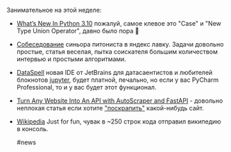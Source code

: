 Занимательное на этой неделе:

- [What’s New In Python 3.10](https://docs.python.org/3.10/whatsnew/3.10.html) пожалуй, самое клевое это "Case" и "New Type Union Operator", давно было пора 🤩
- [Собеседование](https://habr.com/ru/post/550088/) синьора питониста в яндекс лавку. Задачи довольно простые, статья веселая, пытка соискателя большим количеством интервью и простыми алгоритмами.
- [DataSpell](https://habr.com/ru/company/JetBrains/blog/550388/) новая IDE от JetBrains для датасаентистов и любителей блокнотов [jupyter](https://jupyter.org/), будет платной, печально, но если у вас PyCharm Professional, то и у вас будет этот функционал.
- [Turn Any Website Into An API with AutoScraper and FastAPI](https://scrapingant.com/blog/turn-any-website-into-an-api) - довольно неплохая статья если хотите ["поскрапить"](https://en.wikipedia.org/wiki/Web_scraping) какой-нибудь сайт.
- [Wikipedia](https://github.com/knosmos/wikipedia) Just for fun, чувак в ~250 строк кода отправил википедию в консоль.
  
  #news   